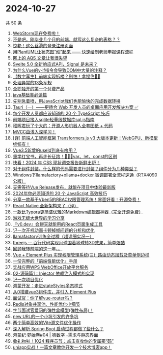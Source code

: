 # 2024-10-27

共 50 条

<!-- BEGIN JUEJIN -->
<!-- 最后更新时间 2024-10-27 00:01:09 +0800 -->
1. [WebStorm现在免费啦！](https://juejin.cn/post/7429381641700048923)
1. [不是吧，刚毕业几个月的前端，就写这么复杂的表格？？](https://juejin.cn/post/7428980575821234230)
1. [惊艳！这么丝滑的登录注册页面](https://juejin.cn/post/7429393194482483235)
1. [用PlantUML让状态图“动”起来 —— 快速绘制老师申报课程流程](https://juejin.cn/post/7429612898833219638)
1. [网上的 AQS 文章让我很失望](https://juejin.cn/post/7428927105612185627)
1. [Svelte 5.0 全新响应式API，Signal 是未来？](https://juejin.cn/post/7429151185884987430)
1. [为什么Vue的v-if指令会导致DOM中大量的<!-- v-if -->注释？](https://juejin.cn/post/7429361742713126949)
1. [【数字孪生】前端实现拆楼？别怕！拿捏住🤏🏻](https://juejin.cn/post/7428889519918333971)
1. [处理异常的13条军规](https://juejin.cn/post/7429267019445387276)
1. [全职独开的第一个付费产品](https://juejin.cn/post/7429732900261855295)
1. [java基础类必读篇](https://juejin.cn/post/7429373097238888485)
1. [先别急着喷，用JavaScript我们也能愉快的完成数据转换](https://juejin.cn/post/7428993324956663846)
1. [Tauri（一）——更适合 Web 开发人员的桌面应用开发解决方案 ✅](https://juejin.cn/post/7429230912292585513)
1. [每个开发人员都应该知道的 20 个 TypeScript 技巧](https://juejin.cn/post/7429384221670735881)
1. [前端项目接入sqlite轻量级数据库sql.js指南](https://juejin.cn/post/7428797031777075241)
1. [稚晖君玩了个大的：开源人形机器人全套图纸 + 代码](https://juejin.cn/post/7429267719076282422)
1. [MVCC由浅入深学习！](https://juejin.cn/post/7429907830331195442)
1. [[译] 前端人工智能框架 Transformers.js v3 大版本更新！WebGPU、新模型统统有！](https://juejin.cn/post/7428880425534586890)
1. [Vue3.5新增的useId到底有啥用？](https://juejin.cn/post/7429411484307161127)
1. [重学红宝书，再走长征路！🚀🚀🚀var、let、const的区别](https://juejin.cn/post/7428972999540375588)
1. [快看！2024 年 CSS 现状调查报告新鲜出炉！](https://juejin.cn/post/7428853569703624714)
1. [ 对于组件封装，什么样的代码需要进行封装？组件分为几种类型？](https://juejin.cn/post/7428791994250149915)
1. [Windows下llamafactory+ollama+docker 微调部署全流程速通（RTX4090公版）](https://juejin.cn/post/7429553580569870387)
1. [无需等待Vue Release发布，就能在项目中体验最新版](https://juejin.cn/post/7428995871780192294)
1. [2024年你必须知道的 20 个 JavaScript 高效技巧](https://juejin.cn/post/7429159143581794341)
1. [分享一款基于Vben5的RBAC权限管理系统！界面好看！开源免费！](https://juejin.cn/post/7429679888543694902)
1. [React Native 全新架构来了（译）](https://juejin.cn/post/7429390574964801536)
1. [一款比Typora更简洁优雅的Markdown编辑器神器（完全开源免费）](https://juejin.cn/post/7429339620750475290)
1. [游戏无缝大世界的学习分享](https://juejin.cn/post/7429306052069326848)
1. [『v0.dev』会聊天就能用的React页面生成工具](https://juejin.cn/post/7429001991126974504)
1. [记一次开机动画卡顿掉帧问题的分析和优化](https://juejin.cn/post/7428953079287971867)
1. [llamafactory训练全过程（超详细实况一）](https://juejin.cn/post/7429603208882159654)
1. [threejs -- 百行代码实现月球围着地球转3D效果，简单炫酷](https://juejin.cn/post/7429203356500394034)
1. [回顾我转前端的这一年。。](https://juejin.cn/post/7429321661491462155)
1. [Vue + Element Plus 实现权限管理系统(三): 路由动态加载及菜单侧边栏](https://juejin.cn/post/7429166657968373775)
1. [一份完整的「前端性能优化」手册](https://juejin.cn/post/7429128606749949978)
1. [实战应用WPS WebOffice开放平台服务](https://juejin.cn/post/7429326461226172456)
1. [02-源码篇1：Injector 依赖注入模式的实现](https://juejin.cn/post/7429243880883322930)
1. [记一次项目优化](https://juejin.cn/post/7429215458120695848)
1. [鸿蒙开发：走进stateStyles多态样式](https://juejin.cn/post/7429211109632671759)
1. [从0搭建vue3组件库，并引入 Element Plus](https://juejin.cn/post/7429544399104311334)
1. [面试官：你了解vue-router吗？](https://juejin.cn/post/7428975879109410843)
1. [Redis对象共享池，性能优化小细节](https://juejin.cn/post/7429370439938048034)
1. [字节面试官爱问的弹性盒模型(弹性布局)！](https://juejin.cn/post/7429326083664052278)
1. [new URL的一个小坑引发的许多坑](https://juejin.cn/post/7429210930229739583)
1. [两个简单高效的Vite源文件优化操作](https://juejin.cn/post/7429203127926800399)
1. [深入解析 Spring Boot 启动过程都做了些什么？](https://juejin.cn/post/7429008574431199270)
1. [鸿蒙纪·梦始卷#04 | 猜数字 -需求与静态界面](https://juejin.cn/post/7429545654358310947)
1. [收礼物啦！1024 程序员节：点击查收你的专属密“码”](https://juejin.cn/post/7429164679304314931)
1. [uniapp实战！一篇文章教你开发一个技术博客app！](https://juejin.cn/post/7429640202836017204)
<!-- END JUEJIN -->